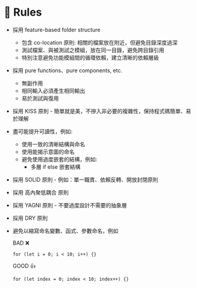 # 🫡 Rules

- 採用 feature-based folder structure

  - 包含 co-location 原則: 相關的檔案放在附近，但避免目錄深度過深
  - 測試檔案、與被測試之模組，放在同一目錄，避免跨目錄引用
  - 特別注意避免功能模組間的循環依賴，建立清晰的依賴層級

- 採用 pure functions、pure components, etc.

  - 無副作用
  - 相同輸入必須產生相同輸出
  - 易於測試與復用

- 採用 KISS 原則 - 簡單就是美，不摻入非必要的複雜性，保持程式碼簡單、易於理解

- 盡可能提升可讀性，例如:

  - 使用一致的清晰結構與命名
  - 使用能揭示意圖的命名
  - 避免使用過度嵌套的結構，例如:
    - 多層 if else 嵌套結構

- 採用 SOLID 原則 - 例如：單一職責、依賴反轉、開放封閉原則

- 採用 高內聚低耦合 原則

- 採用 YAGNI 原則 - 不要過度設計不需要的抽象層

- 採用 DRY 原則

- 避免以縮寫命名變數、函式、參數命名，例如

  BAD ❌

  ```tsx
  for (let i = 0; i < 10; i++) {}
  ```

  GOOD 👍

  ```tsx
  for (let index = 0; index < 10; index++) {}
  ```
